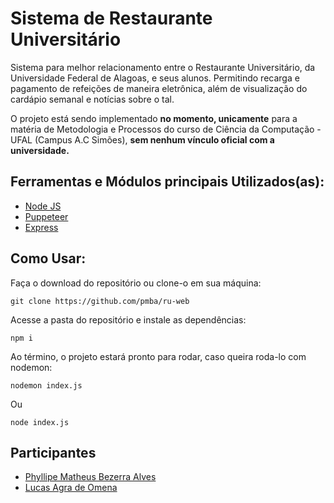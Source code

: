 # Sistema de Restaurante Universitário

Sistema para melhor relacionamento entre o Restaurante Universitário, da Universidade Federal de Alagoas, e seus alunos. Permitindo recarga e pagamento de refeições de maneira eletrônica, além de visualização do cardápio semanal e notícias sobre o tal.

O projeto está sendo implementado **no momento, unicamente** para a matéria de Metodologia e Processos do curso de Ciência da Computação - UFAL (Campus A.C Simões), **sem nenhum vínculo oficial com a universidade.**

## Ferramentas e Módulos principais Utilizados(as):
* [Node JS](https://nodejs.org/en/)
* [Puppeteer](https://developers.google.com/web/tools/puppeteer/)
* [Express](https://expressjs.com/pt-br/)

## Como Usar:

Faça o download do repositório ou clone-o em sua máquina:
```
git clone https://github.com/pmba/ru-web
```
Acesse a pasta do repositório e instale as dependências:
```
npm i
```
Ao término, o projeto estará pronto para rodar, caso queira roda-lo com nodemon:
```
nodemon index.js
```
Ou
```
node index.js
```
## Participantes
* [Phyllipe Matheus Bezerra Alves](https://github.com/pmba/)
* [Lucas Agra de Omena](https://github.com/lucasagra)
